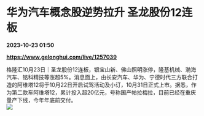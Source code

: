 # 华为汽车概念股逆势拉升 圣龙股份12连板

**2023-10-23 01:50**

**https://www.gelonghui.com/live/1257039**

格隆汇10月23日｜圣龙股份12连板，银宝山新、佛山照明涨停，隆基机械、渤海汽车、铭科精技等涨超5%。消息面上，由长安汽车、华为、宁德时代三方联合打造的阿维塔12将于10月22日开启试驾活动及小订，10月31日正式上市。据悉，作为第二款车阿维塔12，累计投入超20亿元，号称国产帕拉梅拉，目前已经在重庆量产下线，今年年底前交付。  
![](https://img5.gelonghui.com/live/b3f54-e7fae2fe-0ea0-490a-b382-1686c79bfd72.png)